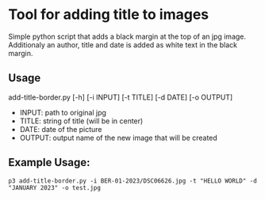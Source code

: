 # Tool for adding title to images

Simple python script that adds a black margin at the top of an jpg image. 
Additionaly an author, title and date is added as white text in the black margin.

## Usage 

add-title-border.py [-h] [-i INPUT] [-t TITLE] [-d DATE] [-o OUTPUT]

- INPUT: path to original jpg
- TITLE: string of title (will be in center)
- DATE: date of the picture
- OUTPUT: output name of the new image that will be created

## Example Usage:
```
p3 add-title-border.py -i BER-01-2023/DSC06626.jpg -t "HELLO WORLD" -d "JANUARY 2023" -o test.jpg
```
